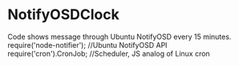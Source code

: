 # NotifyOSDClock

Code shows message through Ubuntu NotifyOSD every 15 minutes.  
require('node-notifier'); //Ubuntu NotifyOSD API  
require('cron').CronJob;  //Scheduler, JS analog of Linux cron  
